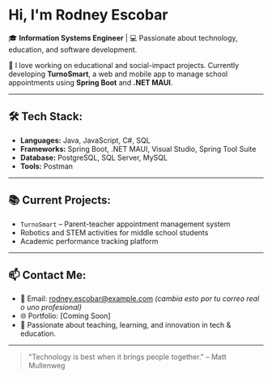 # Hi, I'm Rodney Escobar

🎓 **Information Systems Engineer** | 💻 Passionate about technology, education, and software development.

🔧 I love working on educational and social-impact projects. Currently developing **TurnoSmart**, a web and mobile app to manage school appointments using **Spring Boot** and **.NET MAUI**.

---

## 🛠️ Tech Stack:
- **Languages:** Java, JavaScript, C#, SQL
- **Frameworks:** Spring Boot, .NET MAUI, Visual Studio, Spring Tool Suite
- **Database:** PostgreSQL, SQL Server, MySQL
- **Tools:** Postman 

---

## 📚 Current Projects:
- `TurnoSmart` – Parent-teacher appointment management system
- Robotics and STEM activities for middle school students
- Academic performance tracking platform

---

## 📫 Contact Me:
- 📧 Email: rodney.escobar@example.com *(cambia esto por tu correo real o uno profesional)*
- 🌐 Portfolio: [Coming Soon]
- 🏫 Passionate about teaching, learning, and innovation in tech & education.

---

> "Technology is best when it brings people together." – Matt Mullenweg
